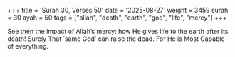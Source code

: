 +++
title = 'Surah 30, Verses 50'
date = '2025-08-27'
weight = 3459
surah = 30
ayah = 50
tags = ["allah", "death", "earth", "god", "life", "mercy"]
+++

See then the impact of Allah’s mercy: how He gives life to the earth after its death! Surely That ˹same God˺ can raise the dead. For He is Most Capable of everything.